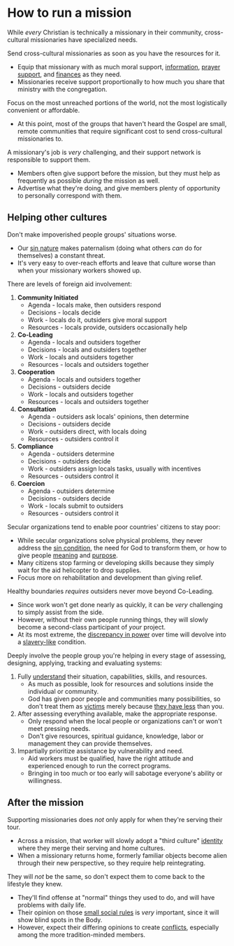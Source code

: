 
# How to run a mission

While *every* Christian is technically a missionary in their community, cross-cultural missionaries have specialized needs.

Send cross-cultural missionaries as soon as you have the resources for it.

- Equip that missionary with as much moral support, [information](understanding.md), [prayer support](spiritual-exercises-prayer.md), and [finances](money-1_why.md) as they need.
- Missionaries receive support proportionally to how much you share that ministry with the congregation.

Focus on the most unreached portions of the world, not the most logistically convenient or affordable.

- At this point, most of the groups that haven't heard the Gospel are small, remote communities that require significant cost to send cross-cultural missionaries to.

A missionary's job is *very* challenging, and their support network is responsible to support them.

- Members often give support before the mission, but they must help as frequently as possible *during* the mission as well.
- Advertise what they're doing, and give members plenty of opportunity to personally correspond with them.

## Helping other cultures

Don't make impoverished people groups' situations worse.

- Our [sin nature](morality-sins.md) makes paternalism (doing what others *can* do for themselves) a constant threat.
- It's very easy to over-reach efforts and leave that culture worse than when your missionary workers showed up.

There are levels of foreign aid involvement:

1. **Community Initiated**
   - Agenda - locals make, then outsiders respond
   - Decisions - locals decide
   - Work - locals do it, outsiders give moral support
   - Resources - locals provide, outsiders occasionally help
2. **Co-Leading**
   - Agenda - locals and outsiders together
   - Decisions - locals and outsiders together
   - Work - locals and outsiders together
   - Resources - locals and outsiders together
3. **Cooperation**
   - Agenda - locals and outsiders together
   - Decisions - outsiders decide
   - Work - locals and outsiders together
   - Resources - locals and outsiders together
4. **Consultation**
   - Agenda - outsiders ask locals' opinions, then determine
   - Decisions - outsiders decide
   - Work - outsiders direct, with locals doing
   - Resources - outsiders control it
5. **Compliance**
   - Agenda - outsiders determine
   - Decisions - outsiders decide
   - Work - outsiders assign locals tasks, usually with incentives
   - Resources - outsiders control it
6. **Coercion**
   - Agenda - outsiders determine
   - Decisions - outsiders decide
   - Work - locals submit to outsiders
   - Resources - outsiders control it

Secular organizations tend to enable poor countries' citizens to stay poor:

- While secular organizations solve physical problems, they never address the [sin condition](morality-sins.md), the need for God to transform them, or how to give people [meaning](meaning.md) and [purpose](purpose.md).
- Many citizens stop farming or developing skills because they simply wait for the aid helicopter to drop supplies.
- Focus more on rehabilitation and development than giving relief.

Healthy boundaries *requires* outsiders never move beyond Co-Leading.

- Since work won't get done nearly as quickly, it can be *very* challenging to simply assist from the side.
- However, without their own people running things, they will slowly become a second-class participant of *your* project.
- At its most extreme, the [discrepancy in power](power-types.md) over time will devolve into a [slavery-like](slavery.md) condition.

Deeply involve the people group you're helping in every stage of assessing, designing, applying, tracking and evaluating systems:

1. Fully [understand](understanding.md) their situation, capabilities, skills, and resources.
   - As much as possible, look for resources and solutions inside the individual or community.
   - God has given poor people and communities many possibilities, so don't treat them as [victims](hardship-ptsd.md) merely because [they have less](power.md) than you.
2. After assessing everything available, make the appropriate response.
   - Only respond when the local people or organizations can't or won't meet pressing needs.
   - Don't give resources, spiritual guidance, knowledge, labor or management they can provide themselves.
3. Impartially prioritize assistance by vulnerability and need.
   - Aid workers must be qualified, have the right attitude and experienced enough to run the correct programs.
   - Bringing in too much or too early will sabotage everyone's ability or willingness.

## After the mission

Supporting missionaries does *not* only apply for when they're serving their tour.

- Across a mission, that worker will slowly adopt a "third culture" [identity](identity.md) where they merge their serving and home cultures.
- When a missionary returns home, formerly familiar objects become alien through their new perspective, so they require help reintegrating.

They will *not* be the same, so don't expect them to come back to the lifestyle they knew.

- They'll find offense at "normal" things they used to do, and will have problems with daily life.
- Their opinion on those [small social rules](people-rules.md) is *very* important, since it will show blind spots in the Body.
- However, expect their differing opinions to create [conflicts](people-conflicts-christian-1_why.md), especially among the more tradition-minded members.

